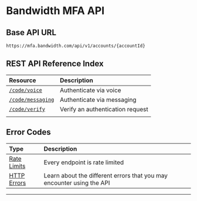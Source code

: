 # Bandwidth MFA API

## Base API URL
`https://mfa.bandwidth.com/api/v1/accounts/{accountId}`

## REST API Reference Index

| Resource                                     | Description                                                           |
|:---------------------------------------------|:----------------------------------------------------------------------|
| [`/code/voice`](methods/code/voice.md)           | Authenticate via voice |
| [`/code/messaging`](methods/code/messaging.md) | Authenticate via messaging |
| [`/code/verify`](methods/code/verify.md)           | Verify an authentication request |
                                                        |
## Error Codes
| Type                         | Description                                                           |
|:-----------------------------|:----------------------------------------------------------------------|
| [Rate Limits](rateLimits.md) | Every endpoint is rate limited                                        |
| [HTTP Errors](errors.md)     | Learn about the different errors that you may encounter using the API |

---
